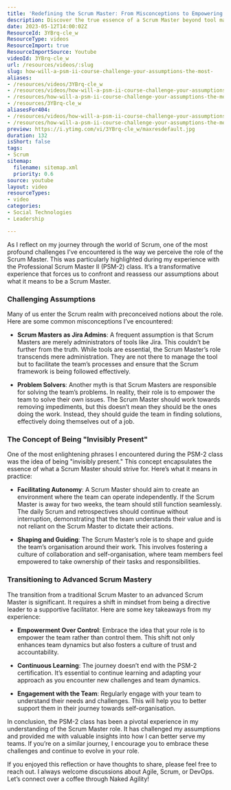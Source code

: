 ```yaml
---
title: 'Redefining the Scrum Master: From Misconceptions to Empowering Leadership'
description: Discover the true essence of a Scrum Master beyond tool management. Learn how to empower teams and embrace continuous growth in your Agile journey!
date: 2023-05-12T14:00:02Z
ResourceId: 3YBrq-cle_w
ResourceType: videos
ResourceImport: true
ResourceImportSource: Youtube
videoId: 3YBrq-cle_w
url: /resources/videos/:slug
slug: how-will-a-psm-ii-course-challenge-your-assumptions-the-most-
aliases:
- /resources/videos/3YBrq-cle_w
- /resources/videos/how-will-a-psm-ii-course-challenge-your-assumptions-the-most-
- /resources/how-will-a-psm-ii-course-challenge-your-assumptions-the-most-
- /resources/3YBrq-cle_w
aliasesFor404:
- /resources/videos/how-will-a-psm-ii-course-challenge-your-assumptions-the-most-
- /resources/how-will-a-psm-ii-course-challenge-your-assumptions-the-most-
preview: https://i.ytimg.com/vi/3YBrq-cle_w/maxresdefault.jpg
duration: 132
isShort: false
tags:
- Scrum
sitemap:
  filename: sitemap.xml
  priority: 0.6
source: youtube
layout: video
resourceTypes:
- video
categories:
- Social Technologies
- Leadership

---
```

As I reflect on my journey through the world of Scrum, one of the most profound challenges I've encountered is the way we perceive the role of the Scrum Master. This was particularly highlighted during my experience with the Professional Scrum Master II (PSM-2) class. It’s a transformative experience that forces us to confront and reassess our assumptions about what it means to be a Scrum Master.

### Challenging Assumptions

Many of us enter the Scrum realm with preconceived notions about the role. Here are some common misconceptions I’ve encountered:

- **Scrum Masters as Jira Admins**: A frequent assumption is that Scrum Masters are merely administrators of tools like Jira. This couldn’t be further from the truth. While tools are essential, the Scrum Master’s role transcends mere administration. They are not there to manage the tool but to facilitate the team’s processes and ensure that the Scrum framework is being followed effectively.

- **Problem Solvers**: Another myth is that Scrum Masters are responsible for solving the team’s problems. In reality, their role is to empower the team to solve their own issues. The Scrum Master should work towards removing impediments, but this doesn’t mean they should be the ones doing the work. Instead, they should guide the team in finding solutions, effectively doing themselves out of a job.

### The Concept of Being "Invisibly Present"

One of the most enlightening phrases I encountered during the PSM-2 class was the idea of being "invisibly present." This concept encapsulates the essence of what a Scrum Master should strive for. Here’s what it means in practice:

- **Facilitating Autonomy**: A Scrum Master should aim to create an environment where the team can operate independently. If the Scrum Master is away for two weeks, the team should still function seamlessly. The daily Scrum and retrospectives should continue without interruption, demonstrating that the team understands their value and is not reliant on the Scrum Master to dictate their actions.

- **Shaping and Guiding**: The Scrum Master’s role is to shape and guide the team’s organisation around their work. This involves fostering a culture of collaboration and self-organisation, where team members feel empowered to take ownership of their tasks and responsibilities.

### Transitioning to Advanced Scrum Mastery

The transition from a traditional Scrum Master to an advanced Scrum Master is significant. It requires a shift in mindset from being a directive leader to a supportive facilitator. Here are some key takeaways from my experience:

- **Empowerment Over Control**: Embrace the idea that your role is to empower the team rather than control them. This shift not only enhances team dynamics but also fosters a culture of trust and accountability.

- **Continuous Learning**: The journey doesn’t end with the PSM-2 certification. It’s essential to continue learning and adapting your approach as you encounter new challenges and team dynamics.

- **Engagement with the Team**: Regularly engage with your team to understand their needs and challenges. This will help you to better support them in their journey towards self-organisation.

In conclusion, the PSM-2 class has been a pivotal experience in my understanding of the Scrum Master role. It has challenged my assumptions and provided me with valuable insights into how I can better serve my teams. If you’re on a similar journey, I encourage you to embrace these challenges and continue to evolve in your role. 

If you enjoyed this reflection or have thoughts to share, please feel free to reach out. I always welcome discussions about Agile, Scrum, or DevOps. Let’s connect over a coffee through Naked Agility!
